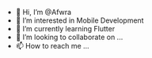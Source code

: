 - 👋 Hi, I’m @Afwra
- 👀 I’m interested in Mobile Development
- 🌱 I’m currently learning Flutter
- 💞️ I’m looking to collaborate on ...
- 📫 How to reach me ...

<!---
Afwra/Afwra is a ✨ special ✨ repository because its `README.md` (this file) appears on your GitHub profile.
You can click the Preview link to take a look at your changes.
--->
